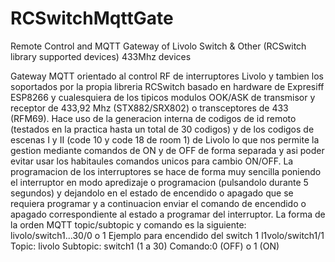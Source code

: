 # RCSwitchMqttGate
Remote Control and MQTT Gateway of Livolo Switch & Other (RCSwitch library supported devices) 433Mhz devices


Gateway MQTT orientado al control RF de interruptores Livolo y tambien los soportados por la propia libreria RCSwitch basado en hardware de Expresiff ESP8266 y cualesquiera de los tipicos modulos OOK/ASK de transmisor y receptor de 433,92 Mhz (STX882/SRX802) o transceptores de 433 (RFM69).
Hace uso de la generacion interna de codigos de id remoto (testados en la practica hasta un total de 30 codigos) y de los codigos de escenas I y II (code 10 y code 18 de room 1) de Livolo lo que nos permite la gestion mediante comandos de ON y de OFF de forma separada y asi poder evitar usar los habitaules comandos unicos para cambio ON/OFF.
La programacion de los interruptores se hace de forma muy sencilla poniendo el interruptor en modo apredizaje o programacion (pulsandolo durante 5 segundos) y dejandolo en el estado de encendido o apagado que se requiera programar y a continuacion enviar el comando de encendido o apagado correspondiente al estado a programar del interruptor.
La forma de la orden MQTT topic/subtopic y comando es la siguiente:
livolo/switch1...30/0 o 1
Ejemplo para encendido del switch 1
l1volo/switch1/1
Topic: livolo
Subtopic: switch1 (1 a 30)
Comando:0 (OFF) o 1 (ON)


